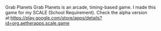 Grab Planets
Grab Planets is an arcade, timing-based game. I made this game for my SCALE (School Requirement). Check the alpha version at:https://play.google.com/store/apps/details?id=org.aetherapps.scale.game 
